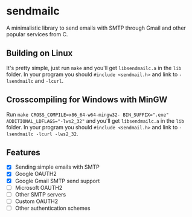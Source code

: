 # sendmailc
A minimalistic library to send emails with SMTP through Gmail and other popular services from C.

## Building on Linux
It's pretty simple, just run `make` and you'll get `libsendmailc.a` in the `lib` folder.
In your program you should `#include <sendmail.h>` and link to `-lsendmailc` and `-lcurl`.

## Crosscompiling for Windows with MinGW
Run `make CROSS_COMPILE=x86_64-w64-mingw32- BIN_SUFFIX=".exe" ADDITIONAL_LDFLAGS="-lws2_32"` and you'll get `libsendmailc.a` in the `lib` folder.
In your program you should `#include <sendmail.h>` and link to `-lsendmailc -lcurl -lws2_32`.

## Features
- [x] Sending simple emails with SMTP
- [x] Google OAUTH2
- [x] Google Gmail SMTP send support
- [ ] Microsoft OAUTH2
- [ ] Other SMTP servers
- [ ] Custom OAUTH2
- [ ] Other authentication schemes